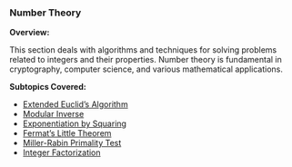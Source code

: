 ### **Number Theory**

**Overview:**

This section deals with algorithms and techniques for solving problems related to integers and their properties. Number theory is fundamental in cryptography, computer science, and various mathematical applications.

**Subtopics Covered:**

- [Extended Euclid’s Algorithm](./Extended_Euclid’s_Algorithm/README.md)
- [Modular Inverse](./Extended_Euclid’s_Algorithm/README.md)
- [Exponentiation by Squaring](./Extended_Euclid’s_Algorithm/README.md)
- [Fermat’s Little Theorem](./Extended_Euclid’s_Algorithm/README.md)
- [Miller-Rabin Primality Test](./Extended_Euclid’s_Algorithm/README.md)
- [Integer Factorization](./Extended_Euclid’s_Algorithm/README.md)

